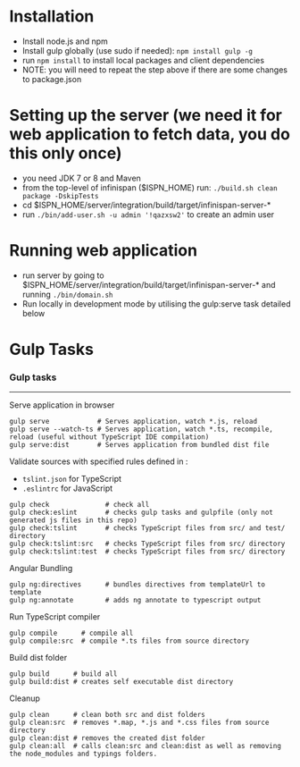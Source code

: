 # Installation

- Install node.js and npm
- Install gulp globally (use sudo if needed): `npm install gulp -g`
- run `npm install` to install local packages and client dependencies
- NOTE: you will need to repeat the step above if there are some changes to package.json

# Setting up the server (we need it for web application to fetch data, you do this only once)
- you need JDK 7 or 8 and Maven
- from the top-level of infinispan ($ISPN_HOME) run: `./build.sh clean package -DskipTests`
- cd $ISPN_HOME/server/integration/build/target/infinispan-server-*
- run `./bin/add-user.sh -u admin '!qazxsw2'` to create an admin user

#  Running web application
- run server by going to $ISPN_HOME/server/integration/build/target/infinispan-server-* and running `./bin/domain.sh`
- Run locally in development mode by utilising the gulp:serve task detailed below

# Gulp Tasks

### Gulp tasks
-------
Serve application in browser
```
gulp serve            # Serves application, watch *.js, reload
gulp serve --watch-ts # Serves application, watch *.ts, recompile, reload (useful without TypeScript IDE compilation)
gulp serve:dist       # Serves application from bundled dist file
```

Validate sources with specified rules defined in :
* `tslint.json` for TypeScript
* `.eslintrc` for JavaScript
```
gulp check              # check all
gulp check:eslint       # checks gulp tasks and gulpfile (only not generated js files in this repo)
gulp check:tslint       # checks TypeScript files from src/ and test/ directory
gulp check:tslint:src   # checks TypeScript files from src/ directory
gulp check:tslint:test  # checks TypeScript files from src/ directory
```

Angular Bundling
```
gulp ng:directives      # bundles directives from templateUrl to template
gulp ng:annotate        # adds ng annotate to typescript output
```

Run TypeScript compiler
```
gulp compile      # compile all
gulp compile:src  # compile *.ts files from source directory
```

Build dist folder
```
gulp build      # build all
gulp build:dist # creates self executable dist directory
```

Cleanup
```
gulp clean      # clean both src and dist folders
gulp clean:src  # removes *.map, *.js and *.css files from source directory
gulp clean:dist # removes the created dist folder
gulp clean:all  # calls clean:src and clean:dist as well as removing the node_modules and typings folders.
```